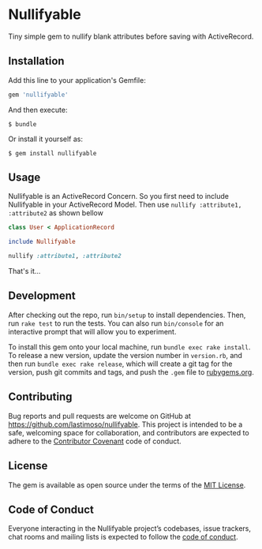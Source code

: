 # Nullifyable

Tiny simple gem to nullify blank attributes before saving with ActiveRecord.

## Installation

Add this line to your application's Gemfile:

```ruby
gem 'nullifyable'
```

And then execute:

    $ bundle

Or install it yourself as:

    $ gem install nullifyable

## Usage

Nullifyable is an ActiveRecord Concern. So you first need to include Nullifyable in your ActiveRecord Model. Then use `nullify :attribute1, :attribute2` as shown bellow

```ruby
class User < ApplicationRecord

include Nullifyable

nullify :attribute1, :attribute2
```

That's it...

## Development

After checking out the repo, run `bin/setup` to install dependencies. Then, run `rake test` to run the tests. You can also run `bin/console` for an interactive prompt that will allow you to experiment.

To install this gem onto your local machine, run `bundle exec rake install`. To release a new version, update the version number in `version.rb`, and then run `bundle exec rake release`, which will create a git tag for the version, push git commits and tags, and push the `.gem` file to [rubygems.org](https://rubygems.org).

## Contributing

Bug reports and pull requests are welcome on GitHub at https://github.com/lastimoso/nullifyable. This project is intended to be a safe, welcoming space for collaboration, and contributors are expected to adhere to the [Contributor Covenant](http://contributor-covenant.org) code of conduct.

## License

The gem is available as open source under the terms of the [MIT License](https://opensource.org/licenses/MIT).

## Code of Conduct

Everyone interacting in the Nullifyable project’s codebases, issue trackers, chat rooms and mailing lists is expected to follow the [code of conduct](https://github.com/lastimoso/nullifyable/blob/master/CODE_OF_CONDUCT.md).
